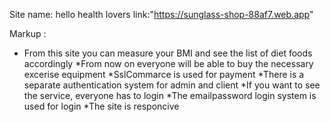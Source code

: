 Site name: hello health lovers
link:"https://sunglass-shop-88af7.web.app"

Markup : 
* From this site you can measure your BMI and see the list of diet foods accordingly
*From now on everyone will be able to buy the necessary excerise equipment
*SslCommarce is used for payment
*There is a separate authentication system for admin and client
*If you want to see the service, everyone has to login
*The emailpassword login system is used for login
*The site is responcive